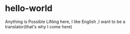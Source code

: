 # hello-world
Anything is Possible
LiNing here, I like English ,I want to be a translator(that's why I come here)
